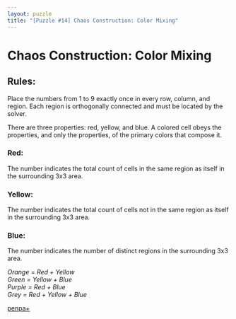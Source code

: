 ```yaml
---
layout: puzzle
title: "[Puzzle #14] Chaos Construction: Color Mixing"
---
```


# Chaos Construction: Color Mixing

## Rules:

Place the numbers from 1 to 9 exactly once in every row, column, and region. Each region is orthogonally connected and must be located by the solver.

There are three properties: red, yellow, and blue. A colored cell obeys the properties, and only the properties, of the primary colors that compose it.

### Red: 
The number indicates the total count of cells in the same region as itself in the surrounding 3x3 area.

### Yellow: 
The number indicates the total count of cells not in the same region as itself in the surrounding 3x3 area.

### Blue: 
The number indicates the number of distinct regions in the surrounding 3x3 area. 

*Orange = Red + Yellow*\
*Green = Yellow + Blue*\
*Purple = Red + Blue*\
*Grey = Red + Yellow + Blue*

[penpa+](https://tinyurl.com/243wjns7)
